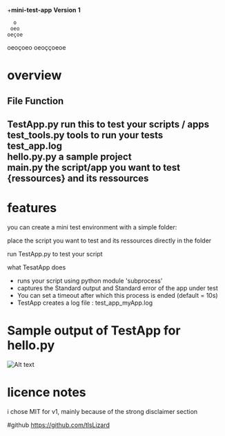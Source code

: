 +**mini-test-app**
**Version**
**1**

      o
     oeo
    oeçoe
   oeoçoeo
  oeoççoeoe


# overview

File                  Function                                
-------------------------------------------------------------------
TestApp.py            run this to test your scripts / apps    
test_tools.py         tools to run your tests                 
test_app.log                                                     
      hello.py.py     a sample project                        
      main.py         the script/app you want to test         
      {ressources}    and its ressources
--------------------------------------------------------------------

# features

you can create a mini test environment with a simple folder:

place the script you want to test and its ressources directly in the folder

run TestApp.py to test your script 

what TesatApp does

- runs your script using python module 'subprocess'
- captures the Standard output and Standard error  of the app under test
- You can set a timeout after which this process is ended (default = 10s)
- TestApp creates a log file : test_app_myApp.log

# Sample output of TestApp for hello.py
![Alt text]([URL_to_image](https://github.com/tlsLizard/mini-test-app/blob/main/test_app_hello_log_file.png) "test_app_hello.log")

# licence notes
i chose MIT for v1, mainly because of the strong disclaimer section

#github
https://github.com/tlsLizard
 
